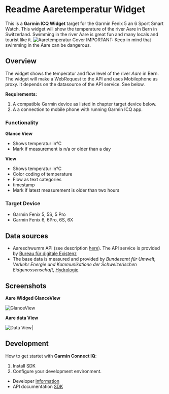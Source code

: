 # Readme Aaretemperatur Widget

This is a __Garmin ICQ Widget__ target for the Garmin Fenix 5 an 6 Sport Smart Watch.
This widget will show the temperature of the river Aare in Bern in Switzerland. Swimming in the river Aare is great fun and many locals and tourist like it. 
![Aaretemperatur Cover](doc/AareBernUrbanSwimmingCover.jpg)
IMPORTANT: Keep in mind that swimming in the Aare can be dangerous. 


## Overview
The widget shows the temperatur and flow level of the river _Aare_ in Bern.
The widget will make a WebRequest to the API and uses Mobilephone as proxy. It depends on the datasource of the API service. See below.

__Requirements:__

1. A compatible Garmin device as listed in chapter target device below.
2. A a connection to mobile phone with running Garmin ICQ app.


### Functionality

__Glance View__
- Shows temperatur in°C
- Mark if measurement is n/a or older than a day

__View__
- Shows temperatur in°C
- Color coding of temperature
- Flow as text categories
- timestamp
- Mark if latest measurement is older than two hours

### Target Device
- Garmin Fenix 5, 5S, 5 Pro 
- Garmin Fenix 6, 6Pro, 6S, 6X

## Data sources
- Aareschwumm API (see description [here](http://aare.schwumm.ch/api/)).
The API service is provided by [Bureau für digitale Existenz](https://bureau.existenz.ch/)
- The base data is measured and provided by _Bundesamt für Umwelt, Verkehr Energie und Kommunikatione der Schweizerischen Eidgenossenschaft_, [Hydrologie](https://www.hydrodaten.admin.ch/de/index.html?lang=de)

## Screenshots

__Aare Widged GlanceView__

![GlanceView](doc/screenshot/Aare-Widget_GlanceView.png)

__Aare  data View__

![Data View](doc/screenshot/Aare-Widget_View.png)|

## Development

How to get startet with __Garmin Connect IQ__:
1. Install SDK 
2. Configure your development environment.


- Developer [information](https://developer.garmin.com/connect-iq/programmers-guide/)
- API documentation [SDK](https://developer.garmin.com/connect-iq/api-docs/)
